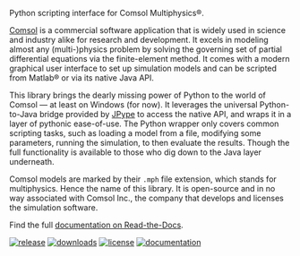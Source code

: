﻿Python scripting interface for Comsol Multiphysics®.

[Comsol][comsol] is a commercial software application that is widely
used in science and industry alike for research and development. It
excels in modeling almost any (multi-)physics problem by solving the
governing set of partial differential equations via the finite-element
method. It comes with a modern graphical user interface to set up
simulation models and can be scripted from Matlab® or via its native
Java API.

This library brings the dearly missing power of Python to the world
of Comsol — at least on Windows (for now). It leverages the universal
Python-to-Java bridge provided by [JPype][jpype] to access the native
API, and wraps it in a layer of pythonic ease-of-use. The Python
wrapper only covers common scripting tasks, such as loading a model
from a file, modifying some parameters, running the simulation, to
then evaluate the results. Though the full functionality is available
to those who dig down to the Java layer underneath.

Comsol models are marked by their `.mph` file extension, which stands
for multiphysics. Hence the name of this library. It is open-source
and in no way associated with Comsol Inc., the company that develops
and licenses the simulation software.

Find the full [documentation on Read-the-Docs][docs].


[comsol]: https://www.comsol.com
[jpype]:  https://pypi.org/project/JPype1
[docs]:   https://mph.readthedocs.io

[![release](https://img.shields.io/pypi/v/mph.svg)](https://pypi.python.org/pypi/mph)
[![downloads](https://pepy.tech/badge/mph)](https://pepy.tech/project/mph)
[![license](https://img.shields.io/badge/License-MIT-green.svg)](https://opensource.org/licenses/MIT)
[![documentation](https://readthedocs.org/projects/mph/badge/?version=latest)](https://mph.readthedocs.io/en/latest/?badge=latest)
